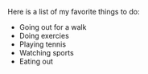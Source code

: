 Here is a list of my favorite things to do:
- Going out for a walk
- Doing exercies
- Playing tennis
- Watching sports
- Eating out
